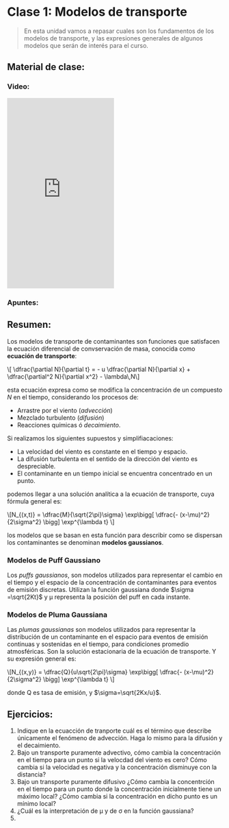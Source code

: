 # Clase 1: Modelos de transporte

> En esta unidad vamos a repasar cuales son los fundamentos de los modelos de transporte, y las expresiones generales de algunos modelos que serán de interés para el curso.

## Material de clase:

### Video:
<iframe width="250" height="444.44"
src="https://www.youtube.com/embed/MUQfKFzIOeU" 
frameborder="0" 
allow="accelerometer; autoplay; encrypted-media; gyroscope; picture-in-picture" 
allowfullscreen>
</iframe>

### Apuntes:


## Resumen:
Los modelos de transporte de contaminantes son funciones que satisfacen la ecuación diferencial de convservación de masa, conocida como **ecuación de transporte**:

<p>
\[ \dfrac{\partial N}{\partial t} = - u \dfrac{\partial N}{\partial x} + \dfrac{\partial^2 N}{\partial x^2} - \lambda\,N\]
</p>

esta ecuación expresa como se modifica la concentración de un compuesto *N* en el tiempo, considerando los procesos de:
+ Arrastre por el viento (*advección*)
+ Mezclado turbulento (*difusión*)
+ Reacciones químicas ó *decaimiento*.

Si realizamos los siguientes supuestos y simplifiacaciones:
- La velocidad del viento es constante en el tiempo y espacio.
- La difusión turbulenta en el sentido de la dirección del viento es despreciable.
- El contaminante en un tiempo inicial se encuentra concentrado en un punto.

podemos llegar a una solución analítica a la ecuación de transporte, cuya fórmula general es:
<p>
\[N_{(x,t)} = \dfrac{M}{\sqrt{2\pi}\sigma} \exp\bigg[ \dfrac{- (x-\mu)^2}{2\sigma^2}  \bigg] \exp^{\lambda t} \]
</p>

los modelos que se basan en esta función para describir como se dispersan los contaminantes se denominan **modelos gaussianos**.

### Modelos de Puff Gaussiano
Los *puffs gaussianos*, son modelos utilizados para representar el cambio en el tiempo y el espacio de la concentración de contaminantes para eventos de emisión discretas.
Utilizan la función gaussiana donde $\sigma =\sqrt{2Kt}$ y &mu; representa la posición del puff en cada instante.


### Modelos de Pluma Gaussiana
Las *plumas gaussianas* son modelos utilizados para representar la distribución de un contaminante en el espacio para eventos de emisión continuas y sostenidas en el tiempo, para condiciones promedio atmosféricas. 
Son la solución estacionaria de la ecuación de transporte. Y su expresión general es:

<p>
\[N_{(x,y)} = \dfrac{Q}{u\sqrt{2\pi}\sigma} \exp\bigg[ \dfrac{- (x-\mu)^2}{2\sigma^2}  \bigg] \exp^{\lambda t} \]
</p>

donde Q es tasa de emisión, y $\sigma=\sqrt{2Kx/u}$.

## Ejercicios:

1. Indique en la ecuacción de tranporte cuál es el término que describe únicamente el fenómeno de advección. Haga lo mismo para la difusión y el decaimiento.
2. Bajo un transporte puramente advectivo, cómo cambia la concentración en el tiempo para un punto si la velocdad del viento es cero? Cómo cambia si la velocidad es negativa y la concentración disminuye con la distancia?
3. Bajo un transporte puramente difusivo ¿Cómo cambia la concentrción en el tiempo para un punto donde la concentración inicialmente tiene un máximo local? ¿Cómo cambia si la concentración en dicho punto es un mínimo local?
4. ¿Cuál es la interpretación de &mu; y de &sigma; en la función gaussiana?
5. 

